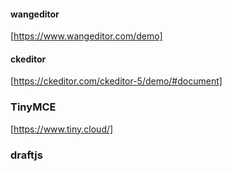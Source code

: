 #### wangeditor 
[https://www.wangeditor.com/demo]

#### ckeditor
[https://ckeditor.com/ckeditor-5/demo/#document]

### TinyMCE
[https://www.tiny.cloud/] 

### draftjs